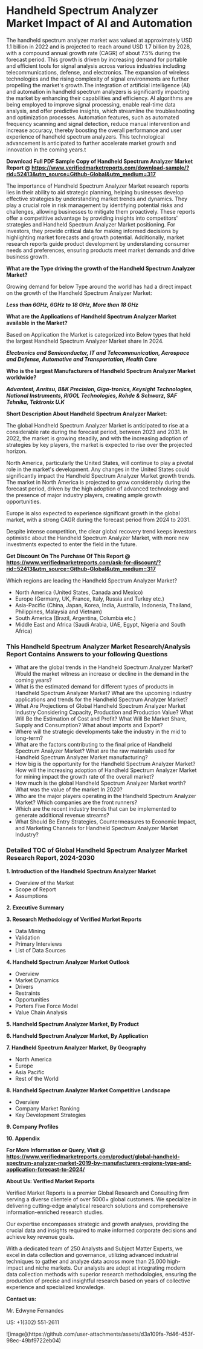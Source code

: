 <h1>Handheld Spectrum Analyzer Market Impact of AI and Automation</h1>The handheld spectrum analyzer market was valued at approximately USD 1.1 billion in 2022 and is projected to reach around USD 1.7 billion by 2028, with a compound annual growth rate (CAGR) of about 7.5% during the forecast period. This growth is driven by increasing demand for portable and efficient tools for signal analysis across various industries including telecommunications, defense, and electronics. The expansion of wireless technologies and the rising complexity of signal environments are further propelling the market's growth.The integration of artificial intelligence (AI) and automation in handheld spectrum analyzers is significantly impacting the market by enhancing their capabilities and efficiency. AI algorithms are being employed to improve signal processing, enable real-time data analysis, and offer predictive insights, which streamline the troubleshooting and optimization processes. Automation features, such as automated frequency scanning and signal detection, reduce manual intervention and increase accuracy, thereby boosting the overall performance and user experience of handheld spectrum analyzers. This technological advancement is anticipated to further accelerate market growth and innovation in the coming years.t</p><p id="" class=""><strong>Download Full PDF Sample Copy of Handheld Spectrum Analyzer Market Report @ <a href="https://www.verifiedmarketreports.com/download-sample/?rid=52413&utm_source=Github-Global&utm_medium=317" target="_blank">https://www.verifiedmarketreports.com/download-sample/?rid=52413&utm_source=Github-Global&utm_medium=317</a></strong></p><p>The importance of&nbsp;Handheld Spectrum Analyzer Market research reports lies in their ability to aid strategic planning, helping businesses develop effective strategies by understanding market trends and dynamics. They play a crucial role in risk management by identifying potential risks and challenges, allowing businesses to mitigate them proactively. These reports offer a competitive advantage by providing insights into competitors' strategies and Handheld Spectrum Analyzer Market positioning. For investors, they provide critical data for making informed decisions by highlighting market forecasts and growth potential. Additionally, market research reports guide product development by understanding consumer needs and preferences, ensuring products meet market demands and drive business growth.</p><p><strong>What are the&nbsp;Type driving the growth of the Handheld Spectrum Analyzer Market?</strong></p><p id="" class="">Growing demand for below Type around the world has had a direct impact on the growth of the Handheld Spectrum Analyzer Market:</p><em><strong>Less than 6GHz, 6GHz to 18 GHz, More than 18 GHz</strong></em></p><strong>What are the&nbsp;Applications&nbsp;of Handheld Spectrum Analyzer Market available in the Market?</strong></p><p id="" class="">Based on Application the Market is categorized into Below types that held the largest Handheld Spectrum Analyzer Market share In 2024.</p><em><strong>Electronics and Semiconductor, IT and Telecommunication, Aerospace and Defense, Automotive and Transportation, Health Care</strong></em></p><strong>Who is the largest Manufacturers of Handheld Spectrum Analyzer Market worldwide?</strong></p><p><em><strong>Advantest, Anritsu, B&K Precision, Giga-tronics, Keysight Technologies, National Instruments, RIGOL Technologies, Rohde & Schwarz, SAF Tehnika, Tektronix U.K</strong></em></p><p id="" class=""><strong>Short Description About Handheld Spectrum Analyzer Market:</strong></p><p>The global Handheld Spectrum Analyzer Market is anticipated to rise at a considerable rate during the forecast period, between 2023 and 2031. In 2022, the market is growing steadily, and with the increasing adoption of strategies by key players, the market is expected to rise over the projected horizon.</p><p>North America, particularly the United States, will continue to play a pivotal role in the market's development. Any changes in the United States could significantly impact the Handheld Spectrum Analyzer Market growth trends. The market in North America is projected to grow considerably during the forecast period, driven by the high adoption of advanced technology and the presence of major industry players, creating ample growth opportunities.</p><p>Europe is also expected to experience significant growth in the global market, with a strong CAGR during the forecast period from 2024 to 2031.</p><p>Despite intense competition, the clear global recovery trend keeps investors optimistic about the Handheld Spectrum Analyzer Market, with more new investments expected to enter the field in the future.</p><p id="" class=""><strong>Get Discount On The Purchase Of This Report @ <a href="https://www.verifiedmarketreports.com/ask-for-discount/?rid=52413&utm_source=Github-Global&utm_medium=317" target="_blank">https://www.verifiedmarketreports.com/ask-for-discount/?rid=52413&utm_source=Github-Global&utm_medium=317</a></strong></p>Which regions are leading the Handheld Spectrum Analyzer Market?</p><ul><li>North America (United States, Canada and Mexico)</li><li>Europe (Germany, UK, France, Italy, Russia and Turkey etc.)</li><li>Asia-Pacific (China, Japan, Korea, India, Australia, Indonesia, Thailand, Philippines, Malaysia and Vietnam)</li><li>South America (Brazil, Argentina, Columbia etc.)</li><li>Middle East and Africa (Saudi Arabia, UAE, Egypt, Nigeria and South Africa)</li></ul><h3 id="" class="">This Handheld Spectrum Analyzer Market Research/Analysis Report Contains Answers to your following Questions</h3><ul><li>What are the global trends in the Handheld Spectrum Analyzer Market? Would the market witness an increase or decline in the demand in the coming years?</li><li>What is the estimated demand for different types of products in Handheld Spectrum Analyzer Market? What are the upcoming industry applications and trends for the Handheld Spectrum Analyzer Market?</li><li>What Are Projections of Global Handheld Spectrum Analyzer Market Industry Considering Capacity, Production and Production Value? What Will Be the Estimation of Cost and Profit? What Will Be Market Share, Supply and Consumption? What about imports and Export?</li><li>Where will the strategic developments take the industry in the mid to long-term?</li><li>What are the factors contributing to the final price of Handheld Spectrum Analyzer Market? What are the raw materials used for Handheld Spectrum Analyzer Market manufacturing?</li><li>How big is the opportunity for the Handheld Spectrum Analyzer Market? How will the increasing adoption of Handheld Spectrum Analyzer Market for mining impact the growth rate of the overall market?</li><li>How much is the global Handheld Spectrum Analyzer Market worth? What was the value of the market In 2020?</li><li>Who are the major players operating in the Handheld Spectrum Analyzer Market? Which companies are the front runners?</li><li>Which are the recent industry trends that can be implemented to generate additional revenue streams?</li><li>What Should Be Entry Strategies, Countermeasures to Economic Impact, and Marketing Channels for Handheld Spectrum Analyzer Market Industry?</li></ul><h3 id="" class="">Detailed TOC of Global Handheld Spectrum Analyzer Market Research Report, 2024-2030</h3><p id="" class=""><strong>1. Introduction of the Handheld Spectrum Analyzer Market</strong></p><ul><li>Overview of the Market</li><li>Scope of Report</li><li>Assumptions</li></ul><p id="" class=""><strong>2. Executive Summary</strong></p><p id="" class=""><strong>3. Research Methodology of Verified Market Reports</strong></p><ul><li>Data Mining</li><li>Validation</li><li>Primary Interviews</li><li>List of Data Sources</li></ul><p id="" class=""><strong>4. Handheld Spectrum Analyzer Market Outlook</strong></p><ul><li>Overview</li><li>Market Dynamics</li><li>Drivers</li><li>Restraints</li><li>Opportunities</li><li>Porters Five Force Model</li><li>Value Chain Analysis</li></ul><p id="" class=""><strong>5. Handheld Spectrum Analyzer Market, By Product</strong></p><p id="" class=""><strong>6. Handheld Spectrum Analyzer Market, By Application</strong></p><p id="" class=""><strong>7. Handheld Spectrum Analyzer Market, By Geography</strong></p><ul><li>North America</li><li>Europe</li><li>Asia Pacific</li><li>Rest of the World</li></ul><p id="" class=""><strong>8. Handheld Spectrum Analyzer Market Competitive Landscape</strong></p><ul><li>Overview</li><li>Company Market Ranking</li><li>Key Development Strategies</li></ul><p id="" class=""><strong>9. Company Profiles</strong></p><p id="" class=""><strong>10. Appendix</strong></p><p id="" class=""><strong>For More Information or Query, Visit @ <a href="https://www.verifiedmarketreports.com/product/global-handheld-spectrum-analyzer-market-2019-by-manufacturers-regions-type-and-application-forecast-to-2024/" target="_blank">https://www.verifiedmarketreports.com/product/global-handheld-spectrum-analyzer-market-2019-by-manufacturers-regions-type-and-application-forecast-to-2024/</a></strong></p><p id="" class=""><strong>About Us: Verified Market Reports</strong></p><p id="" class="">Verified Market Reports is a premier Global Research and Consulting firm serving a diverse clientele of over 5000+ global customers. We specialize in delivering cutting-edge analytical research solutions and comprehensive information-enriched research studies.</p><p id="" class="">Our expertise encompasses strategic and growth analyses, providing the crucial data and insights required to make informed corporate decisions and achieve key revenue goals.</p><p id="" class="">With a dedicated team of 250 Analysts and Subject Matter Experts, we excel in data collection and governance, utilizing advanced industrial techniques to gather and analyze data across more than 25,000 high-impact and niche markets. Our analysts are adept at integrating modern data collection methods with superior research methodologies, ensuring the production of precise and insightful research based on years of collective experience and specialized knowledge.</p><p id="" class=""><strong>Contact us:</strong></p><p id="" class="">Mr. Edwyne Fernandes</p><p id="" class="">US: +1(302) 551-2611</p>
![image](https://github.com/user-attachments/assets/d3a109fa-7d46-453f-98ec-49bf9722eb04)

